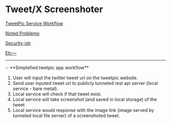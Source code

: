 # Tweet/X Screenshoter

[TweetPic Service Workflow](Tweet%20X%20Screenshoter%2096fceedd92b1479a81649f0d4f1a7ee8/TweetPic%20Service%20Workflow%20809c25076875459ab8e6cca7591c69f3.md)

[Noted Problemo](Tweet%20X%20Screenshoter%2096fceedd92b1479a81649f0d4f1a7ee8/Noted%20Problemo%20f9b0c43628b642b597223f04d73fb6d7.md)

[Security-ish](Tweet%20X%20Screenshoter%2096fceedd92b1479a81649f0d4f1a7ee8/Security-ish%20fa619d07dcad46538bb9ce835a9dde46.md)

[Etc—](Tweet%20X%20Screenshoter%2096fceedd92b1479a81649f0d4f1a7ee8/Etc%E2%80%94%20b9115530097a4ba2822282354d7abe27.md)

---

<aside>
💡 **Simplefied twetpic app workflow**

</aside>

1. User will input the twitter tweet url on the tweetpic website.
2. Send user inputed tweet url to publicly tunneled rest api server (local service - bare metal).
3. Local service will check if that tweet exist.
4. Local service will take screenshot (and saved in local storage) of the tweet 
5. Local service would response with the image link (image served by tunneled local file server) of a screenshoted tweet.